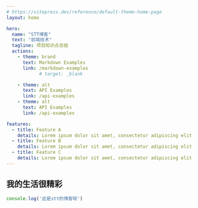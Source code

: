 ```yaml
---
# https://vitepress.dev/reference/default-theme-home-page
layout: home

hero:
  name: "STT博客"
  text: "前端技术"
  tagline: 项目知识点总结
  actions:
    - theme: brand
      text: Markdown Examples
      link: /markdown-examples
			# target: _blank 

    - theme: alt
      text: API Examples
      link: /api-examples
    - theme: alt
      text: API Examples
      link: /api-examples

features:
  - title: Feature A
    details: Lorem ipsum dolor sit amet, consectetur adipiscing elit
  - title: Feature B
    details: Lorem ipsum dolor sit amet, consectetur adipiscing elit
  - title: Feature C
    details: Lorem ipsum dolor sit amet, consectetur adipiscing elit
---
```

## 我的生活很精彩
```js
console.log('这是stt的博客呀')
```

